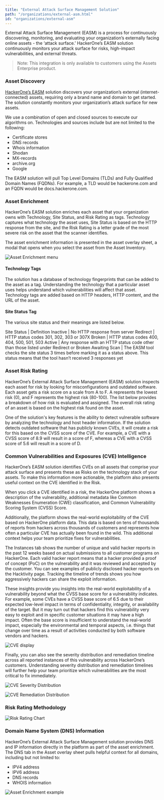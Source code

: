 ```yaml
---
title: "External Attack Surface Management Solution"
path: "/organizations/external-asm.html"
id: "organizations/external-asm"
---
```


External Attack Surface Management (EASM) is a process for continuously discovering, monitoring, and evaluating your organization’s externally facing online assets - the ‘attack surface.’ HackerOne’s EASM solution continuously monitors your attack surface for risks, high-impact vulnerabilities, and external threats.

>Note: This integration is only available to customers using the Assets Enterprise product.

### Asset Discovery
[HackerOne’s EASM](https://www.hackerone.com/product/attack-surface-management) solution discovers your organization’s external (internet-connected) assets, requiring only a brand name and domain to get started. The solution constantly monitors your organization’s attack surface for new assets.

We use a combination of open and closed sources to execute our algorithms on. Technologies and sources include but are not limited to the following:
* Certificate stores
* DNS records
* Whois information
* Shodan
* MX-records
* archive.org
* Google

The EASM solution will pull Top Level Domains (TLDs) and Fully Qualified Domain Names (FQDNs). For example, a TLD would be hackerone.com and an FQDN would be docs.hackerone.com.

### Asset Enrichment
HackerOne’s EASM solution enriches each asset that your organization owns with Technology, Site Status, and Risk Rating as tags. Technology captures what technology the asset uses, Site Status is based on the HTTP response from the site, and the Risk Rating is a letter grade of the most severe risk on the asset that the scanner identifies.

The asset enrichment information is presented in the asset overlay sheet, a modal that opens when you select the asset from the Asset Inventory.

![Asset Enrichment menu](/images/external-asm-1.png)

#### Technology Tags
The solution has a database of technology fingerprints that can be added to the asset as a tag. Understanding the technology that a particular asset uses helps understand which vulnerabilities will affect that asset. Technology tags are added based on HTTP headers, HTTP content, and the URL of the asset.

#### Site Status Tag
The various site status and their meanings are listed below.

Site Status | Definition
Inactive | No HTTP response from server
Redirect | HTTP status codes 301, 302, 303 or 307X
Broken | HTTP status codes 400, 404, 500, 501, 503
Active | Any response with an HTTP status code other than those listed under Redirect or Broken
Awaiting Scan | The EASM tool checks the site status 3 times before marking it as a status above. This status means that the tool hasn’t received 3 responses yet

### Asset Risk Rating
HackerOne’s External Attack Surface Management (EASM) solution inspects each asset for risk by looking for misconfigurations and outdated software. Each asset gets a risk score on a scale from A to F. A represents the lowest risk (0), and F represents the highest risk (80-100). The list below provides a breakdown of how risk is evaluated and assigned. The overall risk rating of an asset is based on the highest risk found on the asset.

One of the solution's key features is the ability to detect vulnerable software by analyzing the technology and host header information. If the solution detects outdated software that has publicly known CVEs, it will create a risk for this based on the CVSS score of the CVE. For example, a CVE with a CVSS score of 8.9 will result in a score of F, whereas a CVE with a CVSS score of 5.6 will result in a score of D.

### Common Vulnerabilities and Exposures (CVE) Intelligence
HackerOne’s EASM solution identifies CVEs on all assets that comprise your attack surface and presents these as Risks on the technology stack of your assets. To make this information more actionable, the platform also presents useful context on the CVE identified in the Risk. 

When you click a CVE identified in a risk, the HackerOne platform shows a description of the vulnerability, additional metadata like Common Weaknesses Enumeration (CWE) classification, and Common Vulnerability Scoring System (CVSS) Score.

Additionally, the platform shows the real-world exploitability of the CVE based on HackerOne platform data. This data is based on tens of thousands of reports from hackers across thousands of customers and represents how often a particular CVE has actually been found in the wild. This additional context helps your team prioritize fixes for vulnerabilities. 

The Instances tab shows the number of unique and valid hacker reports in the past 12 weeks based on actual submissions to all customer programs on HackerOne. Each valid hacker report means that a hacker provided a proof of concept (PoC) on the vulnerability and it was reviewed and accepted by the customer. You can see examples of publicly disclosed hacker reports on the Hacktivity page. Tracking the timeline of trends shows you how aggressively hackers can share the exploit information. 

These insights provide you insights into the real-world exploitability of a vulnerability beyond what the CVSS base score for a vulnerability indicates. For example, some CVEs have a CVSS base score of 6.5 due to their expected low-level impact in terms of confidentiality, integrity, or availability of the target. But it may turn out that hackers find this vulnerability very easy to exploit and in specific customer situations it may have a high impact. Often the base score is insufficient to understand the real-world impact, especially the environmental and temporal aspects, i.e. things that change over time as a result of activities conducted by both software vendors and hackers. 

![CVE display](/images/external-asm-2.png)

Finally, you can also see the severity distribution and remediation timeline across all reported instances of this vulnerability across HackerOne’s customers. Understanding severity distribution and remediation timelines will further help your team prioritize which vulnerabilities are the most critical to fix immediately.

![CVE Severity Distribution](/images/external-asm-3.png)

![CVE Remediation Distribution](/images/external-asm-4.png)

### Risk Rating Methodology

![Risk Rating Chart](/images/external-asm-5.png)

### Domain Name System (DNS) Information
HackerOne’s External Attack Surface Management solution provides DNS and IP information directly in the platform as part of the asset enrichment. The DNS tab in the Asset overlay sheet pulls helpful context for all domains, including but not limited to:
* IPV4 address
* IPV6 address
* DNS records
* WHOIS information

![Asset Enrichment example](/images/external-asm-6.png)
